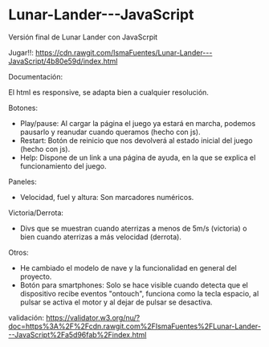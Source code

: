 # Lunar-Lander---JavaScript

Versión final de Lunar Lander con JavaScrpit

Jugar!!: https://cdn.rawgit.com/IsmaFuentes/Lunar-Lander---JavaScript/4b80e59d/index.html

Documentación:

El html es responsive, se adapta bien a cualquier resolución.

Botones:
- Play/pause: Al cargar la página el juego ya estará en marcha, podemos pausarlo y reanudar cuando queramos (hecho con js).
- Restart: Botón de reinicio que nos devolverá al estado inicial del juego (hecho con js).
- Help: Dispone de un link a una página de ayuda, en la que se explica el funcionamiento del juego.

Paneles:
- Velocidad, fuel y altura: Son marcadores numéricos.

Victoria/Derrota: 
- Divs que se muestran cuando aterrizas a menos de 5m/s (victoria) o bien cuando aterrizas a más velocidad (derrota).

Otros:
- He cambiado el modelo de nave y la funcionalidad en general del proyecto.
- Botón para smartphones: Solo se hace visible cuando detecta que el dispositivo recibe eventos "ontouch", funciona como la tecla espacio, al pulsar se activa el motor y al dejar de pulsar se desactiva.

validación: https://validator.w3.org/nu/?doc=https%3A%2F%2Fcdn.rawgit.com%2FIsmaFuentes%2FLunar-Lander---JavaScript%2Fa5d96fab%2Findex.html
